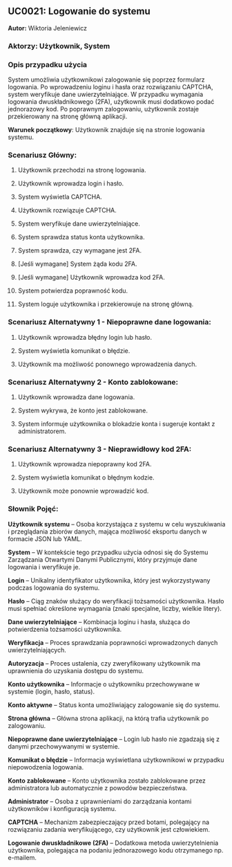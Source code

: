 ## UC0021: Logowanie do systemu

**Autor:** Wiktoria Jeleniewicz

### Aktorzy: Użytkownik, System

### Opis przypadku użycia
System umożliwia użytkownikowi zalogowanie się poprzez formularz logowania. Po wprowadzeniu loginu i hasła oraz rozwiązaniu CAPTCHA, system weryfikuje dane uwierzytelniające. W przypadku wymagania logowania dwuskładnikowego (2FA), użytkownik musi dodatkowo podać jednorazowy kod. Po poprawnym zalogowaniu, użytkownik zostaje przekierowany na stronę główną aplikacji.

**Warunek początkowy**: Użytkownik znajduje się na stronie logowania systemu.

### Scenariusz Główny:
1. Użytkownik przechodzi na stronę logowania.

2. Użytkownik wprowadza login i hasło.

3. System wyświetla CAPTCHA.

4. Użytkownik rozwiązuje CAPTCHA.

5. System weryfikuje dane uwierzytelniające.

6. System sprawdza status konta użytkownika.

7. System sprawdza, czy wymagane jest 2FA.

8. [Jeśli wymagane] System żąda kodu 2FA.

9. [Jeśli wymagane] Użytkownik wprowadza kod 2FA.

10. System potwierdza poprawność kodu.

11. System loguje użytkownika i przekierowuje na stronę główną.

### Scenariusz Alternatywny 1 - Niepoprawne dane logowania:
1. Użytkownik wprowadza błędny login lub hasło.

2. System wyświetla komunikat o błędzie.

3. Użytkownik ma możliwość ponownego wprowadzenia danych.

### Scenariusz Alternatywny 2 - Konto zablokowane:
1. Użytkownik wprowadza dane logowania.

2. System wykrywa, że konto jest zablokowane.

3. System informuje użytkownika o blokadzie konta i sugeruje kontakt z administratorem.

### Scenariusz Alternatywny 3 - Nieprawidłowy kod 2FA:
1. Użytkownik wprowadza niepoprawny kod 2FA.

2. System wyświetla komunikat o błędnym kodzie.

3. Użytkownik może ponownie wprowadzić kod.

### Słownik Pojęć:

**Użytkownik systemu** – Osoba korzystająca z systemu w celu wyszukiwania i przeglądania zbiorów danych, mająca możliwość eksportu danych w formacie JSON lub YAML.  

**System** – W kontekście tego przypadku użycia odnosi się do Systemu Zarządzania Otwartymi Danymi Publicznymi, który przyjmuje dane logowania i weryfikuje je.  

**Login** – Unikalny identyfikator użytkownika, który jest wykorzystywany podczas logowania do systemu.  

**Hasło** – Ciąg znaków służący do weryfikacji tożsamości użytkownika. Hasło musi spełniać określone wymagania (znaki specjalne, liczby, wielkie litery).  

**Dane uwierzytelniające** – Kombinacja loginu i hasła, służąca do potwierdzenia tożsamości użytkownika.  

**Weryfikacja** – Proces sprawdzania poprawności wprowadzonych danych uwierzytelniających.  

**Autoryzacja** – Proces ustalenia, czy zweryfikowany użytkownik ma uprawnienia do uzyskania dostępu do systemu.  

**Konto użytkownika** – Informacje o użytkowniku przechowywane w systemie (login, hasło, status).  

**Konto aktywne** – Status konta umożliwiający zalogowanie się do systemu.  

**Strona główna** – Główna strona aplikacji, na którą trafia użytkownik po zalogowaniu.  

**Niepoprawne dane uwierzytelniające** – Login lub hasło nie zgadzają się z danymi przechowywanymi w systemie.  

**Komunikat o błędzie** – Informacja wyświetlana użytkownikowi w przypadku niepowodzenia logowania.  

**Konto zablokowane** – Konto użytkownika zostało zablokowane przez administratora lub automatycznie z powodów bezpieczeństwa.  

**Administrator** – Osoba z uprawnieniami do zarządzania kontami użytkowników i konfiguracją systemu.  

**CAPTCHA** – Mechanizm zabezpieczający przed botami, polegający na rozwiązaniu zadania weryfikującego, czy użytkownik jest człowiekiem.  

**Logowanie dwuskładnikowe (2FA)** – Dodatkowa metoda uwierzytelnienia użytkownika, polegająca na podaniu jednorazowego kodu otrzymanego np. e-mailem.
